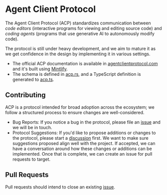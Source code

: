 # Agent Client Protocol

The Agent Client Protocol (ACP) standardizes communication between _code editors_ (interactive programs for viewing and editing source code) and _coding agents_ (programs that use generative AI to autonomously modify code).

The protocol is still under heavy development, and we aim to mature it as we get confidence in the design by implementing it in various settings.

- The official ACP documentation is available in [agentclientprotocol.com](https://agentclientprotocol.com/) and it's built using [Mintlify](http://mintlify.com/).
- The schema is defined in [acp.rs](./rust/acp.rs), and a TypeScript definition is generated to [acp.ts](./typescript/acp.ts).

## Contributing

ACP is a protocol intended for broad adoption across the ecosystem; we follow a structured process to ensure changes are well-considered.

- Bug Reports: If you notice a bug in the protocol, please file an [issue](new?template=05_bug_report.yml) and we will be in touch.
- Protocol Suggestions: If you'd like to propose additions or changes to the protocol, please start a [discussion](https://github.com/zed-industries/agent-client-protocol/discussions/categories/protocol-suggestions) first. We want to make sure suggestions proposed align well with the project. If accepted, we can have a conversation around how these changes or additions can be implemented. Once that is complete, we can create an issue for pull requests to target.

## Pull Requests

Pull requests should intend to close an existing [issue](https://github.com/zed-industries/agent-client-protocol/issues).
